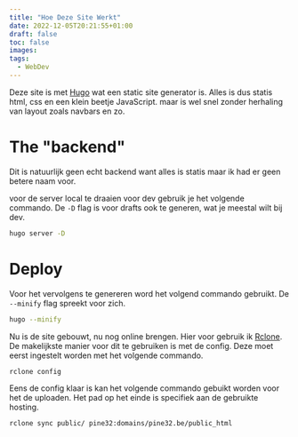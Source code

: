 ```yaml
---
title: "Hoe Deze Site Werkt"
date: 2022-12-05T20:21:55+01:00
draft: false
toc: false
images:
tags:
  - WebDev
---
```


Deze site is met [Hugo](https://gohugo.io/) wat een static site generator is. Alles is dus statis html, css en een klein beetje JavaScript. maar is wel snel zonder herhaling van layout zoals navbars en zo.

# The "backend"

Dit is natuurlijk geen echt backend want alles is statis maar ik had er geen betere naam voor.

voor de server local te draaien voor dev gebruik je het volgende commando. De `-D` flag is voor drafts ook te generen, wat je meestal wilt bij dev.

```sh
hugo server -D
```

# Deploy

Voor het vervolgens te genereren word het volgend commando gebruikt. De `--minify` flag spreekt voor zich.

```sh
hugo --minify
```

Nu is de site gebouwt, nu nog online brengen. Hier voor gebruik ik [Rclone](https://rclone.org/). De makelijkste manier voor dit te gebruiken is met de config. Deze moet eerst ingestelt worden met het volgende commando.

```sh
rclone config
```

Eens de config klaar is kan het volgende commando gebuikt worden voor het de uploaden. Het pad op het einde is specifiek aan de gebruikte hosting.

```sh
rclone sync public/ pine32:domains/pine32.be/public_html
```
